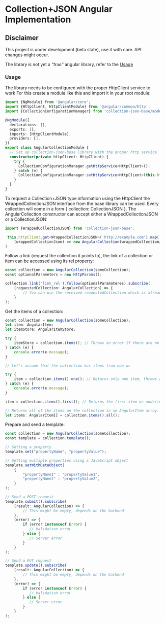 Collection+JSON Angular Implementation
======================================


Disclaimer
---

This project is under development (beta state), use it with care. API changes might occur.

The library is not yet a *"true"* angular library, refer to the [Usage](#usage)
 
### Usage

The library needs to be configured with the proper HttpClient service to work
For this create a module like this and import it in your root module:

```typescript
import {NgModule} from '@angular/core';
import {HttpClient, HttpClientModule} from '@angular/common/http';
import {CollectionConfigurationManager} from 'collection-json-base/models'

@NgModule({
  declarations: [],
  exports: [],
  imports: [HttpClientModule],
  providers: [],
})
export class AngularCollectionModule {
  // Set up collection-json-base library with the proper http service
  constructor(private httpClient: HttpClient) {
    try {
      CollectionConfigurationManager.getHttpService<HttpClient>();
    } catch (e) {
      CollectionConfigurationManager.setHttpService<HttpClient>(this.httpClient);
    }
  }
}

```

To request a Collection+JSON type information using the HttpClient the WrappedCollectionJSON interface
from the base library can be used. Every collection will come in a form { collection: CollectionJSON }.
The AngularCollection constructor can accept either a WrappedCollectionJSON or a CollectionJSON:

```typescript
import {WrappedCollectionJSON} from 'collection-json-base';

 this.httpClient.get<WrappedCollectionJSON>('http://example.com').map(
    (wrappedCollectionJson) => new AngularCollection(wrappedCollectionJson)
)
```

Follow a link (request the collection it points to), the link of a collection or item can be accessed
using its rel property:

```typescript
const collection = new AngularCollection(someCollection);
const optionalParameters = new HttpParams();

collection.link('link_rel').follow(optionalParamateres).subscribe(
    (requestedCollection: AngularCollection) => {
        // You can use the received requestedCollection which is already an AngularCollection type.
    }
);
```

Get the items of a collection:

```typescript
const collection = new AngularCollection(someCollection);
let item: AngularItem;
let itemStore: AngularItemStore;

try {
    itemStore = collection.items(); // Throws an error if there are no items on the collection
} catch (e) {
    console.error(e.message);
}

// Let's assume that the collection has items from now on

try {
    item = collection.items().one(); // Returns only one item, throws an error if there are more than one
} catch (e) {
    console.error(e.message);
}

item = collection.items().first(); // Returns the first item or undefined

// Returns all of the items on the collection in an AngularItem array.
let items: AngularItem[] = collection.items().all(); 
```

Prepare and send a template:

```typescript
const collection = new AngularCollection(someCollection);
const template = collection.template();

// Setting a property
template.set("propertyName", "propertyValue");

// Setting multiple properties using a JavaScript object
template.setWithDataObject(
    {
        "propertyName1" : "propertyValue1",
        "propertyName2" : "propertyValue2",
    }
);

// Send a POST request
template.submit().subscribe(
    (result: AngularCollection) => {
        // This might be empty, depends on the backend
    },
    (error) => {
        if (error instanceof Error) {
           // Validation error
        } else {
           // Server error
        }
    }
);

// Send a PUT request
template.update().subscribe(
    (result: AngularCollection) => {
        // This might be empty, depends on the backend
    },
    (error) => {
        if (error instanceof Error) {
           // Validation error
        } else {
           // Server error
        }
    }
);
```
